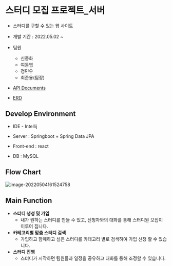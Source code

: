 # 스터디 모집 프로젝트_서버

- 스터디를 구할 수 있는 웹 사이트

- 개발 기간 : 2022.05.02 ~

- 팀원
  - 신종화
  - 여동엽
  - 정민우
  - 최준용(팀장)
- [API Documents](https://github.com/study-project-multicampus/springboot_server/wiki)
- [ERD](https://www.erdcloud.com/d/9qKnQaNNNGd7tdzLB)

## Develop Environment

- IDE - Intellij
- Server : Springboot + Spring Data JPA
- Front-end : react

- DB : MySQL



## Flow Chart

![image-20220504161524758](https://user-images.githubusercontent.com/55189658/166639055-19f8c146-4eb5-4fb8-a63b-951d5edbec47.png)



## Main Function

- **스터디 생성 및 가입**
  - 내가 원하는 스터디를 만들 수 있고, 신청자와의 대화를 통해 스터디원 모집이 이루어 집니다.
- **카테고리별 맞춤 스터디 검색**
  - 가입하고 함께하고 싶은 스터디를 카테고리 별로 검색하여 가입 신청 할 수 있습니다.
- **스터디 진행**
  - 스터디가 시작하면 팀원들과 일정을 공유하고 대화를 통해 조정할 수 있습니다.



